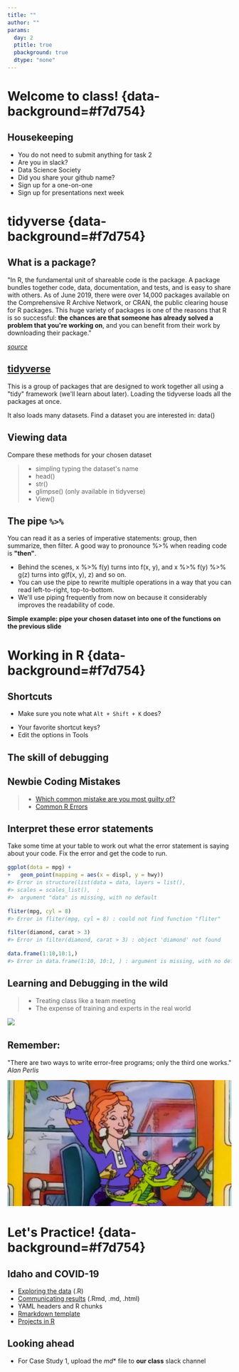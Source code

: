 ```yaml
---
title: ""
author: ""
params:
  day: 2
  ptitle: true
  pbackground: true
  dtype: "none"
---
```




# Welcome to class! {data-background=#f7d754}

## Housekeeping

- You do not need to submit anything for task 2
- Are you in slack?
- Data Science Society
- Did you share your github name?
- Sign up for a one-on-one
- Sign up for presentations next week

# tidyverse {data-background=#f7d754}

## What is a package?

"In R, the fundamental unit of shareable code is the package. A package bundles together code, data, documentation, and tests, and is easy to share with others. As of June 2019, there were over 14,000 packages available on the Comprehensive R Archive Network, or CRAN, the public clearing house for R packages. This huge variety of packages is one of the reasons that R is so successful: **the chances are that someone has already solved a problem that you're working on**, and you can benefit from their work by downloading their package." 

[*source*](https://r-pkgs.org/intro.html)

## [tidyverse](https://www.tidyverse.org/)

This is a group of packages that are designed to work together all using a "tidy" framework (we'll learn about later). Loading the tidyverse loads all the packages at once.

It also loads many datasets. Find a dataset you are interested in: data()

## Viewing data

Compare these methods for your chosen dataset

> - simpling typing the dataset's name
> - head()
> - str()
> - glimpse() (only available in tidyverse)
> - View()

## The pipe `%>%`

You can read it as a series of imperative statements: group, then summarize, then filter. A good way to pronounce %>% when reading code is **"then"**.

* Behind the scenes, x %>% f(y) turns into f(x, y), and x %>% f(y) %>% g(z) turns into g(f(x, y), z) and so on. 
* You can use the pipe to rewrite multiple operations in a way that you can read left-to-right, top-to-bottom. 
* We'll use piping frequently from now on because it considerably improves the readability of code.

**Simple example: pipe your chosen dataset into one of the functions on the previous slide**

# Working in R {data-background=#f7d754}

## Shortcuts

- Make sure you note what `Alt + Shift + K` does?
<!-- I like ctrl + shift + c, to comment blocks of code and add comments in an Rmd file -->
<!-- I also like the command/control enter to run a line of code -->
- Your favorite shortcut keys?
- Edit the options in Tools

## The skill of debugging

## Newbie Coding Mistakes

> - [Which common mistake are you most guilty of?](https://jscomplete.com/learn/pro-programmer/beginner-programmers-mistakes)
> - [Common R Errors](https://www.r-bloggers.com/common-r-programming-errors-faced-by-beginners/)

## Interpret these error statements

Take some time at your table to work out what the error statement is saying about your code. Fix the error and get the code to run.


```r
ggplot(dota = mpg) + 
+   geom_point(mapping = aes(x = displ, y = hwy))
#> Error in structure(list(data = data, layers = list(), 
#> scales = scales_list(),  : 
#>  argument "data" is missing, with no default
```


```r
fliter(mpg, cyl = 8)
#> Error in fliter(mpg, cyl = 8) : could not find function "fliter"
```


```r
filter(diamond, carat > 3)
#> Error in filter(diamond, carat > 3) : object 'diamond' not found
```


```r
data.frame(1:10,10:1,)
#> Error in data.frame(1:10, 10:1, ) : argument is missing, with no default
```

## Learning and Debugging in the wild

> - Treating class like a team meeting
> - The expense of training and experts in the real world

![](http://i0.kym-cdn.com/photos/images/newsfeed/001/297/214/908.jpg)

## Remember:

"There are two ways to write error-free programs; only the third one works." *Alan Perlis*

![](images/frizzle.png)


# Let's Practice! {data-background=#f7d754}

## Idaho and COVID-19

- [Exploring the data](https://covidtracking.com/data/state/idaho) (.R)
- [Communicating results](https://rmarkdown.rstudio.com/lesson-2.html) (.Rmd, .md, .html)
- YAML headers and R chunks
- [Rmarkdown template](https://byuistats.github.io/M335/rpages.html#rmd_template)
- [Projects in R](https://r4ds.had.co.nz/workflow-projects.html)

## Looking ahead

- For Case Study 1, upload the *md** file to **our class** slack channel
